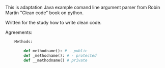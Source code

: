 This is adaptation Java example comand line argument parser from Robin Martin "Clean code" book on python.

Written for the study how to write clean code.

Agreements:

```python
    Methods: 

        def methodname(): # - public
        def _methodname(): # - protected
        def __methodname() # private
```
